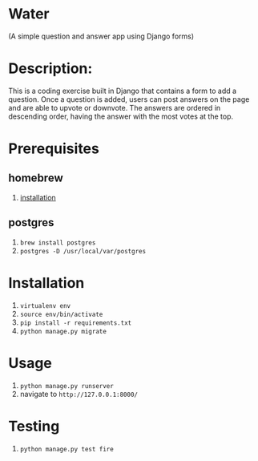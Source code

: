 # Water 
(A simple question and answer app using Django forms)

# Description:
This is a coding exercise built in Django that contains a form to add a question.
Once a question is added, users can post answers on the page and are able to upvote or downvote.
The answers are ordered in descending order, having the answer with the most votes at the top.


# Prerequisites
## homebrew
1. [installation](http://brew.sh/)

## postgres
1. `brew install postgres`
2. `postgres -D /usr/local/var/postgres`


# Installation
1. `virtualenv env`
2. `source env/bin/activate`
3. `pip install -r requirements.txt`
4. `python manage.py migrate`


# Usage
1. `python manage.py runserver`
2. navigate to `http://127.0.0.1:8000/`

# Testing
1. `python manage.py test fire`
